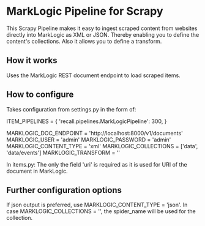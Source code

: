 # MarkLogic Pipeline for Scrapy
This Scrapy Pipeline makes it easy to ingest scraped content from websites directly into MarkLogic as XML or JSON. Thereby enabling you to define the content's collections. Also it allows you to define a transform.

## How it works
Uses the MarkLogic REST document endpoint to load scraped items.

## How to configure
Takes configuration from settings.py in the form of:

ITEM_PIPELINES = {
	'recall.pipelines.MarkLogicPipeline': 300,
	}

MARKLOGIC_DOC_ENDPOINT = 'http://localhost:8000/v1/documents'
MARKLOGIC_USER = 'admin'
MARKLOGIC_PASSWORD = 'admin'
MARKLOGIC_CONTENT_TYPE = 'xml'
MARKLOGIC_COLLECTIONS = ['data', 'data/events']
MARKLOGIC_TRANSFORM = ''

In items.py:
The only the field 'uri' is required as it is used for URI of the document in MarkLogic.

## Further configuration options
If json output is preferred, use MARKLOGIC_CONTENT_TYPE = 'json'.
In case MARKLOGIC_COLLECTIONS = '', the spider_name will be used for the collection.
